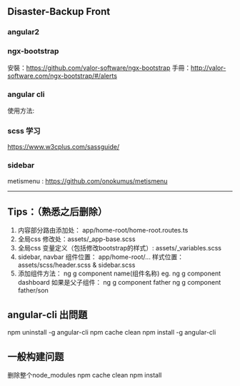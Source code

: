 ## Disaster-Backup  Front

### angular2

### ngx-bootstrap
  安裝：https://github.com/valor-software/ngx-bootstrap
  手冊：http://valor-software.com/ngx-bootstrap/#/alerts
  
### angular cli
  使用方法:
  
### scss 学习
  https://www.w3cplus.com/sassguide/
  
### sidebar
  metismenu : https://github.com/onokumus/metismenu
  
 -----

## Tips：（熟悉之后删除）
1.  内容部分路由添加处： app/home-root/home-root.routes.ts
2.  全局css 修改处：assets/_app-base.scss
3.  全局css 变量定义（包括修改bootstrap的样式）: assets/_variables.scss
4.  sidebar, navbar 
    组件位置： app/home-root/...
    样式位置： assets/scss/header.scss & sidebar.scss
5.  添加组件方法： ng g component name(组件名称)
        eg.  ng g component dashboard
        如果是父子组件：
            ng g component father
            ng g component father/son
            

## angular-cli 出問題
npm uninstall -g angular-cli
npm cache clean
npm install -g angular-cli

## 一般构建问题
删除整个node_modules
npm cache clean
npm install

            
